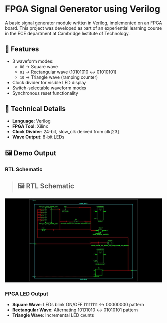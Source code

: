 # FPGA Signal Generator using Verilog

A basic signal generator module written in Verilog, implemented on an FPGA board. This project was developed as part of an experiential learning course in the ECE department at Cambridge Institute of Technology.

## 🎯 Features
- 3 waveform modes:
  - `00` → Square wave
  - `01` → Rectangular wave (10101010 ↔ 01010101)
  - `10` → Triangle wave (ramping counter)
- Clock divider for visible LED display
- Switch-selectable waveform modes
- Synchronous reset functionality

## 🔧 Technical Details
- **Language**: Verilog
- **FPGA Tool**: Xilinx
- **Clock Divider**: 24-bit, slow_clk derived from clk[23]
- **Wave Output**: 8-bit LEDs

## 🖼️ Demo Output
### RTL Schematic
> ## 🖼️ RTL Schematic

![RTL Schematic](images/rtl_schematic.png)


### FPGA LED Output
- **Square Wave**: LEDs blink ON/OFF 11111111 ↔ 00000000 pattern
- **Rectangular Wave**: Alternating 10101010 ↔ 01010101 pattern
- **Triangle Wave**: Incremental LED counts


